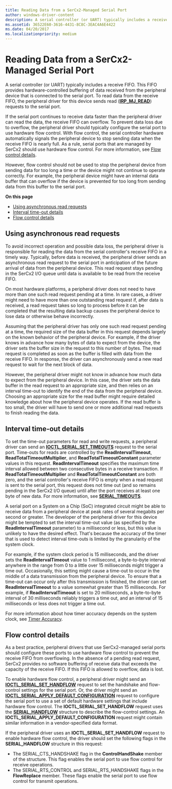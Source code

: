 ```yaml
---
title: Reading Data from a SerCx2-Managed Serial Port
author: windows-driver-content
description: A serial controller (or UART) typically includes a receive FIFO.
ms.assetid: 36522E60-3616-4431-8C8C-3EAC4A6E4422
ms.date: 04/20/2017
ms.localizationpriority: medium
---
```


# Reading Data from a SerCx2-Managed Serial Port


A serial controller (or UART) typically includes a receive FIFO. This FIFO provides hardware-controlled buffering of data received from the peripheral device that is connected to the serial port. To read data from the receive FIFO, the peripheral driver for this device sends read ([**IRP\_MJ\_READ**](https://msdn.microsoft.com/library/windows/hardware/ff546883)) requests to the serial port.

If the serial port continues to receive data faster than the peripheral driver can read the data, the receive FIFO can overflow. To prevent data loss due to overflow, the peripheral driver should typically configure the serial port to use hardware flow control. With flow control, the serial controller hardware automatically signals the peripheral device to stop sending data when the receive FIFO is nearly full. As a rule, serial ports that are managed by SerCx2 should use hardware flow control. For more information, see [Flow control details](#flow-control-details).

However, flow control should not be used to stop the peripheral device from sending data for too long a time or the device might not continue to operate correctly. For example, the peripheral device might have an internal data buffer that can overflow if the device is prevented for too long from sending data from this buffer to the serial port.

**On this page**

-   [Using asynchronous read requests](#using-asynchronous-read-requests)
-   [Interval time-out details](#interval-time-out-details)
-   [Flow control details](#flow-control-details)

## Using asynchronous read requests


To avoid incorrect operation and possible data loss, the peripheral driver is responsible for reading the data from the serial controller's receive FIFO in a timely way. Typically, before data is received, the peripheral driver sends an asynchronous read request to the serial port in anticipation of the future arrival of data from the peripheral device. This read request stays pending in the SerCx2 I/O queue until data is available to be read from the receive FIFO.

On most hardware platforms, a peripheral driver does not need to have more than one such read request pending at a time. In rare cases, a driver might need to have more than one outstanding read request if, after data is received, a read request takes so long to process before it can be completed that the resulting data backup causes the peripheral device to lose data or otherwise behave incorrectly.

Assuming that the peripheral driver has only one such read request pending at a time, the required size of the data buffer in this request depends largely on the known behavior of the peripheral device. For example, if the driver knows in advance how many bytes of data to expect from the device, the driver sets the buffer size in the request to this number of bytes. The read request is completed as soon as the buffer is filled with data from the receive FIFO. In response, the driver can asynchronously send a new read request to wait for the next block of data.

However, the peripheral driver might not know in advance how much data to expect from the peripheral device. In this case, the driver sets the data buffer in the read request to an appropriate size, and then relies on an interval time-out to identify the end of the data from the peripheral device. Choosing an appropriate size for the read buffer might require detailed knowledge about how the peripheral device operates. If the read buffer is too small, the driver will have to send one or more additional read requests to finish reading the data.

## Interval time-out details


To set the time-out parameters for read and write requests, a peripheral driver can send an [**IOCTL\_SERIAL\_SET\_TIMEOUTS**](https://msdn.microsoft.com/library/windows/hardware/ff546772) request to the serial port. Time-outs for reads are controlled by the **ReadIntervalTimeout**, **ReadTotalTimeoutMultiplier**, and **ReadTotalTimeoutConstant** parameter values in this request. **ReadIntervalTimeout** specifies the maximum time interval allowed between two consecutive bytes in a receive transaction. If **ReadTotalTimeoutMultiplier** and **ReadTotalTimeoutConstant** are both zero, and the serial controller's receive FIFO is empty when a read request is sent to the serial port, this request does not time out (and so remains pending in the SerCx2 I/O queue) until after the port receives at least one byte of new data. For more information, see [**SERIAL\_TIMEOUTS**](https://msdn.microsoft.com/library/windows/hardware/hh439614).

A serial port on a System on a Chip (SoC) integrated circuit might be able to receive data from a peripheral device at peak rates of several megabits per second or greater. The developer of the peripheral driver for this device might be tempted to set the interval time-out value (as specified by the **ReadIntervalTimeout** parameter) to a millisecond or less, but this value is unlikely to have the desired effect. That's because the accuracy of the timer that is used to detect interval time-outs is limited by the granularity of the system clock.

For example, if the system clock period is 15 milliseconds, and the driver sets the **ReadIntervalTimeout** value to 1 millisecond, a byte-to-byte interval anywhere in the range from 0 to a little over 15 milliseconds might trigger a time out. Occasionally, this setting might cause a time-out to occur in the middle of a data transmission from the peripheral device. To ensure that a time-out can occur only after this transmission is finished, the driver can set **ReadIntervalTimeout** to a value somewhat greater than 15 milliseconds. For example, if **ReadIntervalTimeout** is set to 20 milliseconds, a byte-to-byte interval of 30 milliseconds reliably triggers a time out, and an interval of 15 milliseconds or less does not trigger a time out.

For more information about how timer accuracy depends on the system clock, see [Timer Accuracy](https://msdn.microsoft.com/library/windows/hardware/jj602805).

## Flow control details


As a best practice, peripheral drivers that use SerCx2-managed serial ports should configure these ports to use hardware flow control to prevent the receive FIFO from overflowing. In the absence of a pending read request, SerCx2 provides no software buffering of receive data that exceeds the capacity of the receive FIFO. If this FIFO is allowed to overflow, data is lost.

To enable hardware flow control, a peripheral driver might send an [**IOCTL\_SERIAL\_SET\_HANDFLOW**](https://msdn.microsoft.com/library/windows/hardware/ff546736) request to set the handshake and flow-control settings for the serial port. Or, the driver might send an [**IOCTL\_SERIAL\_APPLY\_DEFAULT\_CONFIGURATION**](https://msdn.microsoft.com/library/windows/hardware/hh406621) request to configure the serial port to use a set of default hardware settings that include hardware flow control. The **IOCTL\_SERIAL\_SET\_HANDFLOW** request uses the [**SERIAL\_HANDFLOW**](https://msdn.microsoft.com/library/windows/hardware/jj680685) structure to describe the flow-control settings. An **IOCTL\_SERIAL\_APPLY\_DEFAULT\_CONFIGURATION** request might contain similar information in a vendor-specified data format.

If the peripheral driver uses an **IOCTL\_SERIAL\_SET\_HANDFLOW** request to enable hardware flow control, the driver should set the following flags in the **SERIAL\_HANDFLOW** structure in this request:

-   The SERIAL\_CTS\_HANDSHAKE flag in the **ControlHandShake** member of the structure. This flag enables the serial port to use flow control for receive operations.
-   The SERIAL\_RTS\_CONTROL and SERIAL\_RTS\_HANDSHAKE flags in the **FlowReplace** member. These flags enable the serial port to use flow control for transmit operations.

 

 




